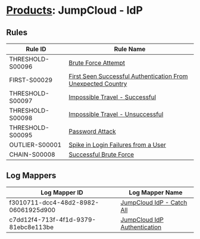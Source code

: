 # [Products](README.md): JumpCloud - IdP

## Rules

|Rule ID|Rule Name|
|----|----|
|THRESHOLD-S00096|[Brute Force Attempt](../rules/THRESHOLD-S00096.md)|
|FIRST-S00029|[First Seen Successful Authentication From Unexpected Country](../rules/FIRST-S00029.md)|
|THRESHOLD-S00097|[Impossible Travel - Successful](../rules/THRESHOLD-S00097.md)|
|THRESHOLD-S00098|[Impossible Travel - Unsuccessful](../rules/THRESHOLD-S00098.md)|
|THRESHOLD-S00095|[Password Attack](../rules/THRESHOLD-S00095.md)|
|OUTLIER-S00001|[Spike in Login Failures from a User](../rules/OUTLIER-S00001.md)|
|CHAIN-S00008|[Successful Brute Force](../rules/CHAIN-S00008.md)|


## Log Mappers

|Log Mapper ID|Log Mapper Name|
|----|----|
|f3010711-dcc4-48d2-8982-06061925d900|[JumpCloud IdP - Catch All](../mappings/f3010711-dcc4-48d2-8982-06061925d900.md)|
|c7dd12f4-713f-4f1d-9379-81ebc8e113be|[JumpCloud IdP Authentication](../mappings/c7dd12f4-713f-4f1d-9379-81ebc8e113be.md)|



